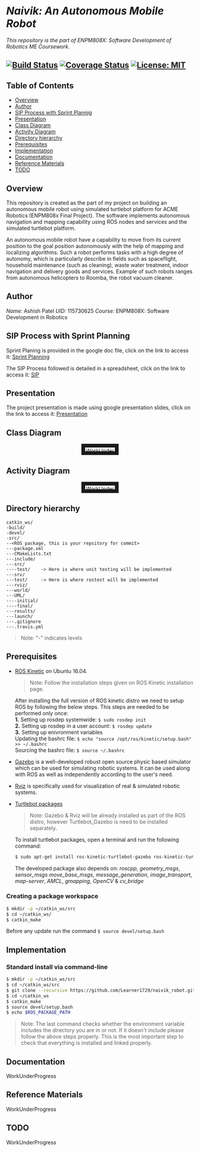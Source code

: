 # *Naivik: An Autonomous Mobile Robot*

*This repository is the part of ENPM808X: Software Development of Robotics ME Coursework.* 

[![Build Status](https://travis-ci.org/Learner1729/naivik_robot.svg?branch=master)](https://travis-ci.org/Learner1729/naivik_robot)
[![Coverage Status](https://coveralls.io/repos/github/Learner1729/naivik_robot/badge.svg?branch=master)](https://coveralls.io/github/Learner1729/naivik_robot?branch=master)
[![License: MIT](https://img.shields.io/badge/License-MIT-blue.svg)](https://github.com/Learner1729/naivik_robot/blob/master/LICENSE)
---

## Table of Contents
- [Overview](#overview)
- [Author](#author)
- [SIP Process with Sprint Plannig](#sip_process)
- [Presentation](#present)
- [Class Diagram](#class)
- [Activity Diagram](#activity)
- [Directory hierarchy](#structure)
- [Prerequisites](#pre) 
- [Implementation](#implementation)
- [Documentation](#doc)
- [Reference Materials](#references)
- [TODO](#futurework)

## <a name="overview"></a> Overview 
This repository is created as the part of my project on building an autonomous mobile robot using simulated turtlebot platform for ACME Robotics (ENPM808x Final Project). The software implements autonomous navigation and mapping capability using ROS nodes and services and the simulated turtlebot platform.

An autonomous mobile robot have a capability to move from its current position to the goal position autonomously with the help of mapping and localizing algorithms. Such a robot performs tasks with a high degree of autonomy, which is particularly describe in fields such as spaceflight, household maintenance (such as cleaning), waste water treatment, indoor navigation and delivery goods and services. Example of such robots ranges from autonomous helicopters to Roomba, the robot vacuum cleaner.

## <a name="author"></a> Author

*Name:* Ashish Patel
*UID:* 115730625
*Course:* ENPM808X: Software Development in Robotics

## <a name="sip_process"></a> SIP Process with Sprint Planning
Sprint Planing is provided in the google doc file, click on the link to access it: [Sprint Planning](https://docs.google.com/document/d/1cnqYP7j8j8OXodav0haAKlPngPgLUw-r7h47pi6sqGg/edit?usp=sharing)

The SIP Process followed is detailed in a spreadsheet, click on the link to access it: [SIP](https://docs.google.com/spreadsheets/d/1nMbX9Id-yYUnSFjK3-XCJu1AtMnWx-2TkpUoiuIMqgM/edit?usp=sharing)

## <a name="present"></a> Presentation
The project presentation is made using google presentation slides, click on the link to access it: [Presentation](https://docs.google.com/presentation/d/1P-7ZiaSU_TAKtFjx63iGmTSdBFGq3v5k5EBiq1V8JrM/edit?usp=sharing)

## <a name="class"></a> Class Diagram
<p align="center">
<a target="_blank"><img src=""
alt="WorkUnderProgress" width="80" height="10" border="10" />
</a>
</p>

## <a name="activity"></a> Activity Diagram
<p align="center">
<a target="_blank"><img src=""
alt="WorkUnderProgress" width="80" height="10" border="10" />
</a>
</p>

## <a name="structure"></a> Directory hierarchy
``` 
catkin_ws/
-build/
-devel/
-src/
--<ROS package, this is your repsitory for commit>
---package.xml
---CMakeLists.txt
---include/
---src/
----test/    -> Here is where unit testing will be implemented
---srv/
---test/     -> Here is where rostest will be implemented
---rviz/
---world/
---UML/
----initial/
----final/
---results/
---launch/
---.gitignore
---.travis.yml
```
>Note: "-" indicates levels

## <a name="pre"></a> Prerequisites 

* [ROS Kinetic](https://wiki.ros.org/ROS/Installation) on Ubuntu 16.04. 
  >Note: Follow the installation steps given on ROS Kinetic installation page.

	After installing the full version of ROS kinetic distro we need to setup ROS by following the below steps. This steps are needed to be performed only once: <br/>
  **1.** Setting up rosdep systemwide: `$ sudo rosdep init` <br/>
	**2.** Setting up rosdep in a user account: `$ rosdep update` <br/>
	**3.** Setting up enivronment variables <br/>
  Updating the bashrc file: `$ echo "source /opt/ros/kinetic/setup.bash" >> ~/.bashrc` <br/>
  Sourcing the bashrc file: `$ source ~/.bashrc` <br/>

* [Gazebo](http://gazebosim.org/) is a well-developed robust open source physic based simulator which can be used for simulating robotic systems. It can be used along with ROS as well as independently according to the user's need.

* [Rviz](http://wiki.ros.org/rviz) is specifically used for visualization of real & simulated robotic systems.

* [Turtlebot packages](http://wiki.ros.org/turtlebot_gazebo) 
  >Note: Gazebo & Rviz will be already installed as part of the ROS distro, however Turtlebot_Gazebo is need to be installed separately.

	To install turtlebot packages, open a terminal and run the following command: <br/>
  ```bash
  $ sudo apt-get install ros-kinetic-turtlebot-gazebo ros-kinetic-turtlebot-apps ros-kinetic-turtlebot-rviz-launchers
  ```
  The developed package also depends on: *roscpp*, *geometry_msgs*, *sensor_msgs* *move_base_msgs*, *message_generation*, *image_transport*, *map-server*, *AMCL*, *gmapping*, *OpenCV* & *cv_bridge*

### <a name="workspace"></a> Creating a package workspace

```bash
$ mkdir -p ~/catkin_ws/src
$ cd ~/catkin_ws/
$ catkin_make
```
Before any update run the command `$ source devel/setup.bash` 

## <a name="implementation"></a> Implementation

### Standard install via command-line

```bash
$ mkdir -p ~/catkin_ws/src
$ cd ~/catkin_ws/src
$ git clone --recursive https://github.com/Learner1729/naivik_robot.git
$ cd ~/catkin_ws
$ catkin_make
$ source devel/setup.bash
$ echo $ROS_PACKAGE_PATH
```
>Note: The last command checks whether the environment variable includes the directory you are in or not. If it doesn't include please follow the above steps properly. This is the most important step to check that everything is installed and linked properly. 

## <a name="doc"></a> Documentation
WorkUnderProgress

## <a name="references"></a> Reference Materials
WorkUnderProgress

## <a name="futurework"></a> TODO
WorkUnderProgress